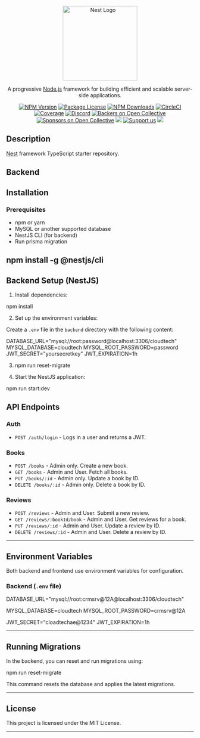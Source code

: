 <p align="center">
  <a href="http://nestjs.com/" target="blank"><img src="https://nestjs.com/img/logo-small.svg" width="200" alt="Nest Logo" /></a>
</p>

[circleci-image]: https://img.shields.io/circleci/build/github/nestjs/nest/master?token=abc123def456
[circleci-url]: https://circleci.com/gh/nestjs/nest

  <p align="center">A progressive <a href="http://nodejs.org" target="_blank">Node.js</a> framework for building efficient and scalable server-side applications.</p>
    <p align="center">
<a href="https://www.npmjs.com/~nestjscore" target="_blank"><img src="https://img.shields.io/npm/v/@nestjs/core.svg" alt="NPM Version" /></a>
<a href="https://www.npmjs.com/~nestjscore" target="_blank"><img src="https://img.shields.io/npm/l/@nestjs/core.svg" alt="Package License" /></a>
<a href="https://www.npmjs.com/~nestjscore" target="_blank"><img src="https://img.shields.io/npm/dm/@nestjs/common.svg" alt="NPM Downloads" /></a>
<a href="https://circleci.com/gh/nestjs/nest" target="_blank"><img src="https://img.shields.io/circleci/build/github/nestjs/nest/master" alt="CircleCI" /></a>
<a href="https://coveralls.io/github/nestjs/nest?branch=master" target="_blank"><img src="https://coveralls.io/repos/github/nestjs/nest/badge.svg?branch=master#9" alt="Coverage" /></a>
<a href="https://discord.gg/G7Qnnhy" target="_blank"><img src="https://img.shields.io/badge/discord-online-brightgreen.svg" alt="Discord"/></a>
<a href="https://opencollective.com/nest#backer" target="_blank"><img src="https://opencollective.com/nest/backers/badge.svg" alt="Backers on Open Collective" /></a>
<a href="https://opencollective.com/nest#sponsor" target="_blank"><img src="https://opencollective.com/nest/sponsors/badge.svg" alt="Sponsors on Open Collective" /></a>
  <a href="https://paypal.me/kamilmysliwiec" target="_blank"><img src="https://img.shields.io/badge/Donate-PayPal-ff3f59.svg"/></a>
    <a href="https://opencollective.com/nest#sponsor"  target="_blank"><img src="https://img.shields.io/badge/Support%20us-Open%20Collective-41B883.svg" alt="Support us"></a>
  <a href="https://twitter.com/nestframework" target="_blank"><img src="https://img.shields.io/twitter/follow/nestframework.svg?style=social&label=Follow"></a>
</p>
  <!--[![Backers on Open Collective](https://opencollective.com/nest/backers/badge.svg)](https://opencollective.com/nest#backer)
  [![Sponsors on Open Collective](https://opencollective.com/nest/sponsors/badge.svg)](https://opencollective.com/nest#sponsor)-->

## Description

[Nest](https://github.com/nestjs/nest) framework TypeScript starter repository.

Backend
---

## **Installation**

### Prerequisites

- npm or yarn
- MySQL or another supported database
- NestJS CLI (for backend)
- Run prisma migration  

npm install -g @nestjs/cli
---

## **Backend Setup (NestJS)**


1. Install dependencies:

npm install

2. Set up the environment variables:

Create a `.env` file in the `backend` directory with the following content:

DATABASE_URL="mysql://root:password@localhost:3306/cloudtech"
MYSQL_DATABASE=cloudtech
MYSQL_ROOT_PASSWORD=password
JWT_SECRET="yoursecretkey"
JWT_EXPIRATION=1h

3. npm run reset-migrate

4. Start the NestJS application:

npm run start:dev


## **API Endpoints**

### **Auth**

- `POST /auth/login` - Logs in a user and returns a JWT.

### **Books**

- `POST /books` - Admin only. Create a new book.
- `GET /books` - Admin and User. Fetch all books.
- `PUT /books/:id` - Admin only. Update a book by ID.
- `DELETE /books/:id` - Admin only. Delete a book by ID.

### **Reviews**

- `POST /reviews` - Admin and User. Submit a new review.
- `GET /reviews/:bookId/book` - Admin and User. Get reviews for a book.
- `PUT /reviews/:id` - Admin and User. Update a review by ID.
- `DELETE /reviews/:id` - Admin and User. Delete a review by ID.

---

## **Environment Variables**

Both backend and frontend use environment variables for configuration.

### **Backend (`.env` file)**

DATABASE_URL="mysql://root:crmsrv@12A@localhost:3306/cloudtech"

MYSQL_DATABASE=cloudtech
MYSQL_ROOT_PASSWORD=crmsrv@12A

JWT_SECRET="cloadtechae@1234"
JWT_EXPIRATION=1h

---

## **Running Migrations**

In the backend, you can reset and run migrations using:

npm run reset-migrate

This command resets the database and applies the latest migrations.

---

## **License**

This project is licensed under the MIT License.

----